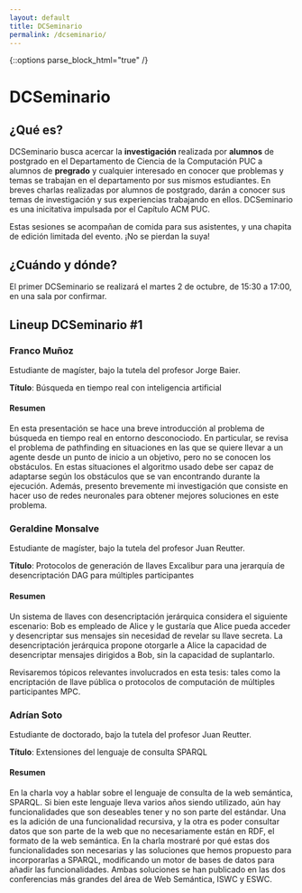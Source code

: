 ```yaml
---
layout: default
title: DCSeminario
permalink: /dcseminario/
---
```

{::options parse_block_html="true" /}
# DCSeminario

## ¿Qué es?

DCSeminario busca acercar la **investigación** realizada por **alumnos** de postgrado en el Departamento de Ciencia de la Computación PUC a alumnos de **pregrado** y cualquier interesado en conocer que problemas y temas se trabajan en el departamento por sus mismos estudiantes. En breves charlas realizadas por alumnos de postgrado, darán a conocer sus temas de investigación y sus experiencias trabajando en ellos. DCSeminario es una inicitativa impulsada por el Capítulo ACM PUC.

Estas sesiones se acompañan de comida para sus asistentes, y una chapita de edición limitada del evento. ¡No se pierdan la suya!

## ¿Cuándo y dónde?

El primer DCSeminario se realizará el martes 2 de octubre, de 15:30 a 17:00, en una sala por confirmar.

## Lineup DCSeminario #1

<div class="lineup">

### Franco Muñoz
Estudiante de magíster, bajo la tutela del profesor Jorge Baier.

**Título**:  Búsqueda en tiempo real con inteligencia artificial

#### Resumen

En esta presentación se hace una breve introducción al problema de búsqueda en tiempo real en entorno desconociodo. En particular, se revisa el problema de pathfinding en situaciones en las que se quiere llevar a un agente desde un punto de inicio a un objetivo, pero no se conocen los obstáculos. En estas situaciones el algoritmo usado debe ser capaz de adaptarse según los obstáculos que se van encontrando durante la ejecución. Además, presento brevemente mi investigación que consiste en hacer uso de redes neuronales para obtener mejores soluciones en este problema.

</div>
<div class="lineup">

### Geraldine Monsalve
Estudiante de magíster, bajo la tutela del profesor Juan Reutter.

**Título**: Protocolos de generación de llaves Excalibur para una jerarquía de desencriptación DAG para múltiples participantes

#### Resumen

Un sistema de llaves con desencriptación jerárquica considera el siguiente escenario: Bob es empleado de Alice y le gustaría que Alice pueda acceder y desencriptar sus mensajes sin necesidad de revelar su llave secreta. La desencriptación jerárquica propone otorgarle a Alice la capacidad de desencriptar mensajes dirigidos a Bob, sin la capacidad de suplantarlo.

Revisaremos tópicos relevantes involucrados en esta tesis: tales como la encriptación de llave pública o protocolos de computación de múltiples participantes MPC.

</div>
<div class="lineup">

### Adrían Soto
Estudiante de doctorado, bajo la tutela del profesor Juan Reutter.

**Título**: Extensiones del lenguaje de consulta SPARQL

#### Resumen

En la charla voy a hablar sobre el lenguaje de consulta de la web semántica, SPARQL. Si bien este lenguaje lleva varios años siendo utilizado, aún hay funcionalidades que son deseables tener y no son parte del estándar. Una es la adición de una funcionalidad recursiva, y la otra es poder consultar datos que son parte de la web que no necesariamente están en RDF, el formato de la web semántica. En la charla mostraré por qué estas dos funcionalidades son necesarias y las soluciones que hemos propuesto para incorporarlas a SPARQL, modificando un motor de bases de datos para añadir las funcionalidades. Ambas soluciones se han publicado en las dos conferencias más grandes del área de Web Semántica, ISWC y ESWC.
</div>